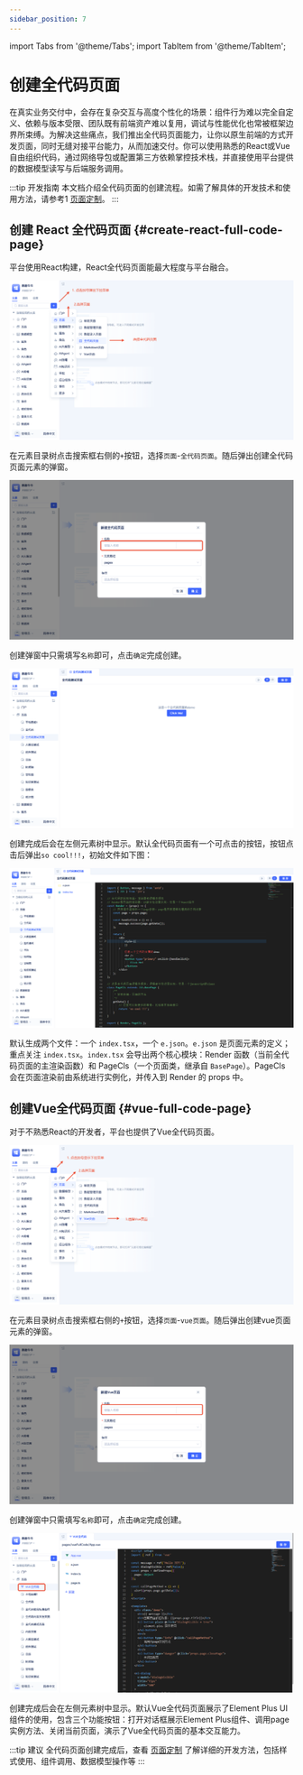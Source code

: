 ```yaml
---
sidebar_position: 7
---
```


import Tabs from '@theme/Tabs';
import TabItem from '@theme/TabItem';

# 创建全代码页面
在真实业务交付中，会存在复杂交互与高度个性化的场景：组件行为难以完全自定义、依赖与版本受限、团队既有前端资产难以复用，调试与性能优化也常被框架边界所束缚。为解决这些痛点，我们推出全代码页面能力，让你以原生前端的方式开发页面，同时无缝对接平台能力，从而加速交付。你可以使用熟悉的React或Vue自由组织代码，通过网络导包或配置第三方依赖掌控技术栈，并直接使用平台提供的数据模型读写与后端服务调用。

:::tip 开发指南
本文档介绍全代码页面的创建流程。如需了解具体的开发技术和使用方法，请参考1 [页面定制](../../frontend-ui-customization/page-customization.md)。
:::

## 创建 React 全代码页面 {#create-react-full-code-page}
平台使用React构建，React全代码页面能最大程度与平台融合。

![React全代码页面创建](./imgs/create.png)

在元素目录树点击搜索框右侧的`+`按钮，选择`页面`-`全代码页面`。随后弹出创建全代码页面元素的弹窗。

![React全代码页面创建弹窗](./imgs/create-popup.png)

创建弹窗中只需填写`名称`即可，点击`确定`完成创建。

![默认全代码页面](./imgs/default-full-code-page.png)

创建完成后会在左侧元素树中显示。默认全代码页面有一个可点击的按钮，按钮点击后弹出`so cool!!!`，初始文件如下图：

![全代码的代码](./imgs/full-code-code.png)

默认生成两个文件：一个 `index.tsx`，一个 `e.json`。`e.json` 是页面元素的定义；重点关注 `index.tsx`。`index.tsx` 会导出两个核心模块：Render 函数（当前全代码页面的主渲染函数）和 PageCls（一个页面类，继承自 `BasePage`）。PageCls 会在页面渲染前由系统进行实例化，并传入到 Render 的 props 中。

## 创建Vue全代码页面 {#vue-full-code-page}
对于不熟悉React的开发者，平台也提供了Vue全代码页面。

![Vue全代码页面创建](./imgs/vue-create.png)

在元素目录树点击搜索框右侧的`+`按钮，选择`页面`-`vue页面`。随后弹出创建vue页面元素的弹窗。

![vue创建弹窗](./imgs/vue-create-popup.png)

创建弹窗中只需填写`名称`即可，点击`确定`完成创建。

![vue默认页面](./imgs/vue-default-page.png)

创建完成后会在左侧元素树中显示。默认Vue全代码页面展示了Element Plus UI组件的使用，包含三个功能按钮：打开对话框展示Element Plus组件、调用page实例方法、关闭当前页面，演示了Vue全代码页面的基本交互能力。

:::tip 建议
全代码页面创建完成后，查看 [页面定制](../../frontend-ui-customization/page-customization.md) 了解详细的开发方法，包括样式使用、组件调用、数据模型操作等
:::
